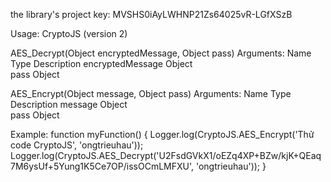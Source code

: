 the library's project key: MVSHS0iAyLWHNP21Zs64025vR-LGfXSzB

Usage: CryptoJS (version 2)


AES_Decrypt(Object encryptedMessage, Object pass)
Arguments:
Name	Type	Description
encryptedMessage	Object	
pass	Object	

AES_Encrypt(Object message, Object pass)
Arguments:
Name	Type	Description
message	Object	
pass	Object


Example:
function myFunction() {
  Logger.log(CryptoJS.AES_Encrypt('Thử code CryptoJS', 'ongtrieuhau'));
  Logger.log(CryptoJS.AES_Decrypt('U2FsdGVkX1/oEZq4XP+BZw/kjK+QEaq7M6ysUf+5Yung1K5Ce7OP/issOCmLMFXU', 'ongtrieuhau'));
}
